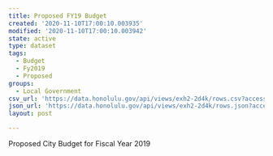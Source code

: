 ```yaml
---
title: Proposed FY19 Budget
created: '2020-11-10T17:00:10.003935'
modified: '2020-11-10T17:00:10.003942'
state: active
type: dataset
tags:
  - Budget
  - Fy2019
  - Proposed
groups:
  - Local Government
csv_url: 'https://data.honolulu.gov/api/views/exh2-2d4k/rows.csv?accessType=DOWNLOAD'
json_url: 'https://data.honolulu.gov/api/views/exh2-2d4k/rows.json?accessType=DOWNLOAD'
layout: post

---
```

Proposed City Budget for Fiscal Year 2019
